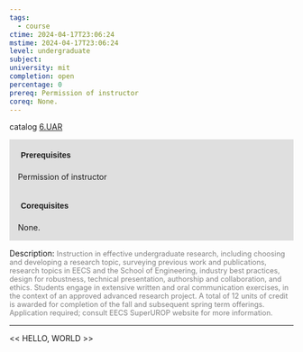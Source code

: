 ```yaml
---
tags:
  - course
ctime: 2024-04-17T23:06:24
mstime: 2024-04-17T23:06:24
level: undergraduate
subject: 
university: mit
completion: open
percentage: 0
prereq: Permission of instructor
coreq: None.
---
```


catalog [6.UAR](http://student.mit.edu/catalog/m6e.html#6.UAR)

<span style="display: block; padding: 15px; background-color: rgb(100, 100, 100, 0.2);"><font id="m_prereq3437_0" style="display: block; font-family: Arial, sans-serif; font-weight: bold; padding: 5px">Prerequisites</font><br><span id="prereq3437_0">Permission of instructor</span></span>
<span style="display: block; padding: 15px; background-color: rgb(100, 100, 100, 0.2);"><font id="m_coreq3437_0" style="display: block; font-family: Arial, sans-serif; font-weight: bold; padding: 5px">Corequisites</font><br><span id="coreq3437_0">None.</span></span>

<font style="">Description:</font>
<font style="color: grey; font-size: 0.8rem;">Instruction in effective undergraduate research, including choosing and developing a research topic, surveying previous work and publications, research topics in EECS and the School of Engineering, industry best practices, design for robustness, technical presentation, authorship and collaboration, and ethics. Students engage in extensive written and oral communication exercises, in the context of an approved advanced research project. A total of 12 units of credit is awarded for completion of the fall and subsequent spring term offerings. Application required; consult EECS SuperUROP website for more information.</font>



---

<< HELLO, WORLD >>

